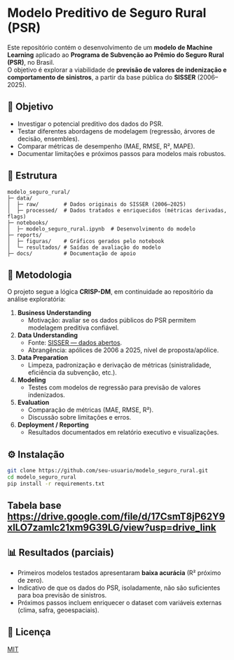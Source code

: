 # Modelo Preditivo de Seguro Rural (PSR)

Este repositório contém o desenvolvimento de um **modelo de Machine Learning** aplicado ao **Programa de Subvenção ao Prêmio do Seguro Rural (PSR)**, no Brasil.  
O objetivo é explorar a viabilidade de **previsão de valores de indenização e comportamento de sinistros**, a partir da base pública do **SISSER** (2006–2025).  

## 🎯 Objetivo

- Investigar o potencial preditivo dos dados do PSR.  
- Testar diferentes abordagens de modelagem (regressão, árvores de decisão, ensembles).  
- Comparar métricas de desempenho (MAE, RMSE, R², MAPE).  
- Documentar limitações e próximos passos para modelos mais robustos.  

## 📂 Estrutura

```
modelo_seguro_rural/
├─ data/
│  ├─ raw/        # Dados originais do SISSER (2006–2025)
│  ├─ processed/  # Dados tratados e enriquecidos (métricas derivadas, flags)
├─ notebooks/
│  ├─ modelo_seguro_rural.ipynb  # Desenvolvimento do modelo
├─ reports/
│  ├─ figuras/    # Gráficos gerados pelo notebook
│  └─ resultados/ # Saídas de avaliação do modelo
├─ docs/          # Documentação de apoio
```

## 🧭 Metodologia

O projeto segue a lógica **CRISP-DM**, em continuidade ao repositório da análise exploratória:

1. **Business Understanding**  
   - Motivação: avaliar se os dados públicos do PSR permitem modelagem preditiva confiável.  
2. **Data Understanding**  
   - Fonte: [SISSER — dados abertos](https://dados.gov.br/dataset/sisser3).  
   - Abrangência: apólices de 2006 a 2025, nível de proposta/apólice.  
3. **Data Preparation**  
   - Limpeza, padronização e derivação de métricas (sinistralidade, eficiência da subvenção, etc.).  
4. **Modeling**  
   - Testes com modelos de regressão para previsão de valores indenizados.  
5. **Evaluation**  
   - Comparação de métricas (MAE, RMSE, R²).  
   - Discussão sobre limitações e erros.  
6. **Deployment / Reporting**  
   - Resultados documentados em relatório executivo e visualizações.  

## ⚙️ Instalação

```bash
git clone https://github.com/seu-usuario/modelo_seguro_rural.git
cd modelo_seguro_rural
pip install -r requirements.txt
```

## **Tabela** base https://drive.google.com/file/d/17CsmT8jP62Y9xILO7zamlc21xm9G39LG/view?usp=drive_link

## 📊 Resultados (parciais)

- Primeiros modelos testados apresentaram **baixa acurácia** (R² próximo de zero).  
- Indicativo de que os dados do PSR, isoladamente, não são suficientes para boa previsão de sinistros.  
- Próximos passos incluem enriquecer o dataset com variáveis externas (clima, safra, geoespaciais).  

## 📜 Licença

[MIT](LICENSE)  
